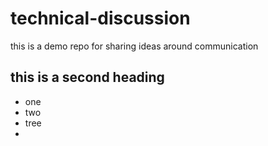 # technical-discussion
this is a demo repo for sharing ideas around communication


## this is a second heading

* one
* two 
* tree
* 
